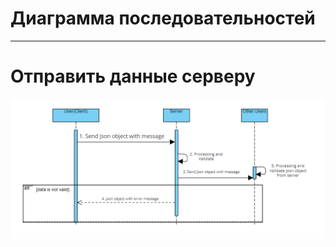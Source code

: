 # Диаграмма последовательностей
---
# Отправить данные серверу

![Отправить данные северу](/System_Design/DiagramPictures/SequenceDiagram.png)
